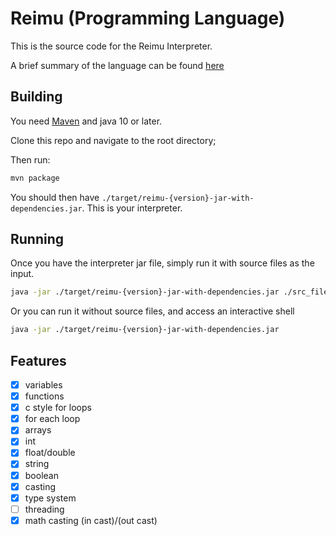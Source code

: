 
# Reimu (Programming Language)

This is the source code for the Reimu Interpreter.

A brief summary of the language can be found [here](https://docs.google.com/presentation/d/15e1qHos6hoTqXgYGeagFJkQ_4VnzNW78qeBvsubOacI/edit?usp=sharing)

## Building

You need [Maven](https://maven.apache.org/) and java 10 or later.

Clone this repo and navigate to the root directory;

Then run:
```sh
mvn package
```

You should then have `./target/reimu-{version}-jar-with-dependencies.jar`. This is your interpreter.

## Running

Once you have the interpreter jar file, simply run it with source files as the input.

```sh
java -jar ./target/reimu-{version}-jar-with-dependencies.jar ./src_files/test.rei
```

Or you can run it without source files, and access an interactive shell

```sh
java -jar ./target/reimu-{version}-jar-with-dependencies.jar
```

## Features
 - [x] variables
 - [x] functions
 - [x] c style for loops
 - [x] for each loop
 - [x] arrays
 - [x] int
 - [x] float/double
 - [x] string
 - [x] boolean
 - [x] casting
 - [x] type system
 - [ ] threading
 - [x] math casting (in cast)/(out cast)
